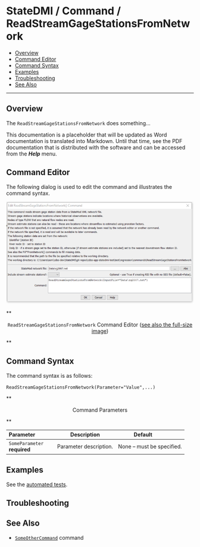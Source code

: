 # StateDMI / Command / ReadStreamGageStationsFromNetwork #

* [Overview](#overview)
* [Command Editor](#command-editor)
* [Command Syntax](#command-syntax)
* [Examples](#examples)
* [Troubleshooting](#troubleshooting)
* [See Also](#see-also)

-------------------------

## Overview ##

The `ReadStreamGageStationsFromNetwork` does something...

This documentation is a placeholder that will be updated as Word documentation is translated into Markdown.
Until that time, see the PDF documentation that is distributed with the software and can be accessed
from the ***Help*** menu.

## Command Editor ##

The following dialog is used to edit the command and illustrates the command syntax.

![ReadStreamGageStationsFromNetwork](ReadStreamGageStationsFromNetwork.png)

**<p style="text-align: center;">
`ReadStreamGageStationsFromNetwork` Command Editor (<a href="../ReadStreamGageStationsFromNetwork.png">see also the full-size image</a>)
</p>**

## Command Syntax ##

The command syntax is as follows:

```text
ReadStreamGageStationsFromNetwork(Parameter="Value",...)
```
**<p style="text-align: center;">
Command Parameters
</p>**

| **Parameter**&nbsp;&nbsp;&nbsp;&nbsp;&nbsp;&nbsp;&nbsp;&nbsp;&nbsp;&nbsp;&nbsp;&nbsp; | **Description** | **Default**&nbsp;&nbsp;&nbsp;&nbsp;&nbsp;&nbsp;&nbsp;&nbsp;&nbsp;&nbsp; |
| --------------|-----------------|----------------- |
|`SomeParameter`<br>**required**|Parameter description.|None – must be specified.|

## Examples ##

See the [automated tests](https://github.com/OpenWaterFoundation/cdss-app-statedmi-main/tree/master/test/regression/commands/ReadStreamGageStationsFromNetwork).

## Troubleshooting ##

## See Also ##

* [`SomeOtherCommand`](../SomeOtherCommand/SomeOtherCommand) command
